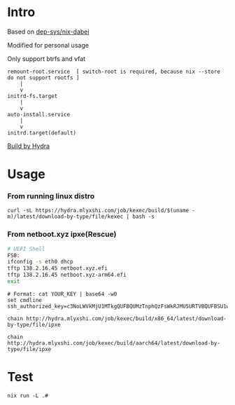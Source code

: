 # Intro
Based on [dep-sys/nix-dabei](https://github.com/dep-sys/nix-dabei/)

Modified for personal usage

Only support btrfs and vfat
```
remount-root.service  [ switch-root is required, because nix --store do not support rootfs ]
    |
    v
initrd-fs.target
    |
    v
auto-install.service
    |
    v
initrd.target(default)

```

[Build by Hydra](https://hydra.mlyxshi.com/jobset/kexec/build) 
# Usage
### From running linux distro
```
curl -sL https://hydra.mlyxshi.com/job/kexec/build/$(uname -m)/latest/download-by-type/file/kexec | bash -s
```
### From netboot.xyz ipxe(Rescue)

```sh
# UEFI Shell
FS0:
ifconfig -s eth0 dhcp
tftp 138.2.16.45 netboot.xyz.efi
tftp 138.2.16.45 netboot.xyz-arm64.efi
exit
```
```
# Format: cat YOUR_KEY | base64 -w0
set cmdline ssh_authorized_key=c3NoLWVkMjU1MTkgQUFBQUMzTnphQzFsWkRJMU5URTVBQUFBSU1wYVkzTHlDVzRISHFicDRTQTR0bkErMUJrZ3dydHJvMnMvREVzQmNQRGUKCg==
``` 
```
chain http://hydra.mlyxshi.com/job/kexec/build/x86_64/latest/download-by-type/file/ipxe
```
```
chain http://hydra.mlyxshi.com/job/kexec/build/aarch64/latest/download-by-type/file/ipxe
```
# Test
```
nix run -L .#
```